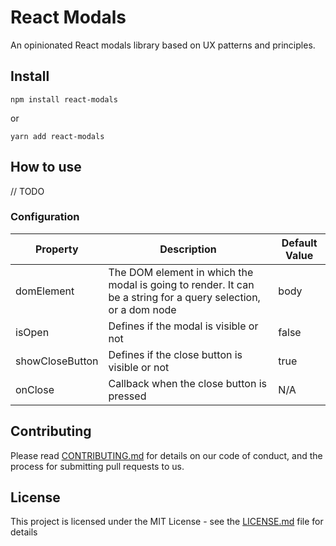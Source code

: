 # React Modals
An opinionated React modals library based on UX patterns and principles.

## Install

`npm install react-modals`

or

`yarn add react-modals`

## How to use

// TODO

### Configuration
| Property        | Description                                   | Default Value |
|-----------------|-----------------------------------------------|---------------|
| domElement      | The DOM element in which the modal is going to render. It can be a string for a query selection, or a dom node | body         |
| isOpen          | Defines if the modal is visible or not        | false         |
| showCloseButton | Defines if the close button is visible or not | true          |
| onClose         | Callback when the close button is pressed     | N/A           |

## Contributing

Please read [CONTRIBUTING.md](CONTRIBUTING.md) for details on our code of conduct, and the process for submitting pull requests to us.

## License

This project is licensed under the MIT License - see the [LICENSE.md](LICENSE.md) file for details
